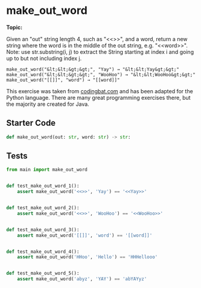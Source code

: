# make_out_word
**Topic:** 



Given an "out" string length 4, such as "&lt;&lt;&gt;&gt;", and a word, return a new string where the word is in the middle of the out string, e.g. "&lt;&lt;word&gt;&gt;". Note: use str.substring(i, j) to extract the String starting at index i and going up to but not including index j.

```
make_out_word("&lt;&lt;&gt;&gt;", "Yay") → "&lt;&lt;Yay&gt;&gt;"
make_out_word("&lt;&lt;&gt;&gt;", "WooHoo") → "&lt;&lt;WooHoo&gt;&gt;"
make_out_word("[[]]", "word") → "[[word]]"
```

This exercise was taken from [codingbat.com](https://codingbat.com/prob/p184030) and has been adapted for the Python language. There are many great programming exercises there, but the majority are created for Java.

## Starter Code
```python
def make_out_word(out: str, word: str) -> str:
```

## Tests
```python
from main import make_out_word


def test_make_out_word_1():
    assert make_out_word('<<>>', 'Yay') == '<<Yay>>'


def test_make_out_word_2():
    assert make_out_word('<<>>', 'WooHoo') == '<<WooHoo>>'


def test_make_out_word_3():
    assert make_out_word('[[]]', 'word') == '[[word]]'


def test_make_out_word_4():
    assert make_out_word('HHoo', 'Hello') == 'HHHellooo'


def test_make_out_word_5():
    assert make_out_word('abyz', 'YAY') == 'abYAYyz'
```
